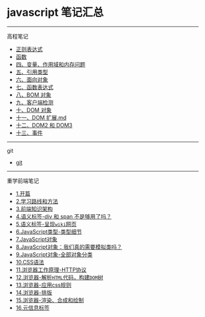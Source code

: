 # javascript 笔记汇总

---

高程笔记

- [正则表达式](./docs/高程笔记/正则表达式（RegExp）.md)
- [函数](./docs/高程笔记/function.md)
- [四、变量、作用域和内存问题](./docs/高程笔记/四、变量、作用域和内存问题.md)
- [五、引用类型](./docs/高程笔记/五、引用类型.md)
- [六、面向对象](./docs/高程笔记/六、面向对象.md)
- [七、函数表达式](./docs/高程笔记/七、函数表达式.md)
- [八、BOM 对象](./docs/高程笔记/八、BOM对象.md)
- [九、客户端检测](./docs/高程笔记/九、客户端检测.md)
- [十、DOM 对象](./docs/高程笔记/十、DOM.md)
- [十一、DOM 扩展.md](./docs/高程笔记/11DOM扩展.md)
- [十二、DOM2 和 DOM3](./docs\高程笔记\12.DOM2和DOM3\12.DOM2和DOM3.md)
- [十三、事件](./docs\高程笔记/13.事件/13.事件.md)

---

git

- [git](./docs/git.md)

---

重学前端笔记

- [1.开篇](./docs/lessons/relearn-front-end-1.md)
- [2.学习路线和方法](./docs/lessons/relearn-front-end-2.md)
- [3.前端知识架构](./docs/lessons/relearn-front-end-3/relearn-front-end-3.md)
- [4.语义标签-div 和 span 不是够用了吗？](./docs/lessons/relearn-front-end-4.md)
- [5.语义标签-呈现`wiki`网页](./docs/lessons/relearn-front-end-5/relearn-front-end-5.md)
- [6.JavaScript类型-类型细节](./docs/lessons/relearn-front-end-6/relearn-front-end-6.md)
- [7.JavaScript对象](./docs/lessons/relearn-front-end-7.md)
- [8.JavaScript对象：我们真的需要模拟类吗？](./docs/lessons/relearn-front-end-8.md)
- [9.JavaScript对象-全部对象分类](./docs/lessons/relearn-front-end-9/relearn-front-end-9.md)
- [10.CSS语法](./docs/lessons/relearn-front-end-10.md)
- [11.浏览器工作原理-HTTP协议](./docs/lessons/relearn-front-end-11/relearn-front-end-11.md)
- [12.浏览器-解析`HTML`代码，构建`DOM`树](./docs/lessons/relearn-front-end-12/relearn-front-end-12.md)
- [13.浏览器-应用css规则](./docs/lessons/relearn-front-end-13.md)
- [14.浏览器-排版](./docs/lessons/relearn-front-end-14.md)
- [15.浏览器-渲染、合成和绘制](./docs/lessons/relearn-front-end-15.md)
- [16.元信息标签](./docs/lessons/relearn-front-end-16.md)
